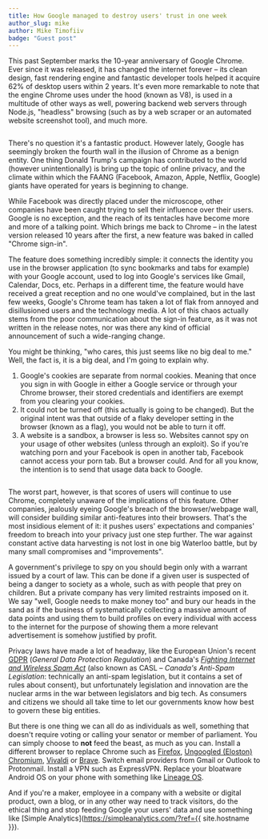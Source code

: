 ```yaml
---
title: How Google managed to destroy users' trust in one week
author_slug: mike
author: Mike Timofiiv
badge: "Guest post"
---
```


This past September marks the 10-year anniversary of Google Chrome. Ever since it was released, it has changed the internet forever – its clean design, fast rendering engine and fantastic developer tools helped it acquire 62% of desktop users within 2 years. It's even more remarkable to note that the engine Chrome uses under the hood (known as V8), is used in a multitude of other ways as well, powering backend web servers through Node.js, "headless" browsing (such as by a web scraper or an automated website screenshot tool), and much more.

<img loading="lazy" src="/images/chrome-69.jpg" alt="">

There's no question it's a fantastic product. However lately, Google has seemingly broken the fourth wall in the illusion of Chrome as a benign entity. One thing Donald Trump's campaign has contributed to the world (however unintentionally) is bring up the topic of online privacy, and the climate within which the FAANG (Facebook, Amazon, Apple, Netflix, Google) giants have operated for years is beginning to change.

While Facebook was directly placed under the microscope, other companies have been caught trying to sell their influence over their users. Google is no exception, and the reach of its tentacles have become more and more of a talking point. Which brings me back to Chrome – in the latest version released 10 years after the first, a new feature was baked in called "Chrome sign-in".

The feature does something incredibly simple: it connects the identity you use in the browser application (to sync bookmarks and tabs for example) with your Google account, used to log into Google's services like Gmail, Calendar, Docs, etc. Perhaps in a different time, the feature would have received a great reception and no one would've complained, but in the last few weeks, Google's Chrome team has taken a lot of flak from annoyed and disillusioned users and the technology media. A lot of this chaos actually stems from the poor communication about the sign-in feature, as it was not written in the release notes, nor was there any kind of official announcement of such a wide-ranging change.

You might be thinking, "who cares, this just seems like no big deal to me." Well, the fact is, it is a big deal, and I'm going to explain why.

1. Google's cookies are separate from normal cookies. Meaning that once you sign in with Google in either a Google service or through your Chrome browser, their stored credentials and identifiers are exempt from you clearing your cookies.
2. It could not be turned off (this actually is going to be changed). But the original intent was that outside of a flaky developer setting in the browser (known as a flag), you would not be able to turn it off.
3. A website is a sandbox, a browser is less so. Websites cannot spy on your usage of other websites (unless through an exploit). So if you're watching porn and your Facebook is open in another tab, Facebook cannot access your porn tab. But a browser could. And for all you know, the intention is to send that usage data back to Google.

<p class="ta-c">
<a href="https://twitter.com/ctavan/status/1044282084020441088" target="_blank" class="tweet"><img loading="lazy" src="/images/chrome-cookies-tweet.png" alt=""></a>
</p>

The worst part, however, is that scores of users will continue to use Chrome, completely unaware of the implications of this feature. Other companies, jealously eyeing Google's breach of the browser/webpage wall, will consider building similar anti-features into their browsers. That's the most insidious element of it: it pushes users' expectations and companies' freedom to breach into your privacy just one step further. The war against constant active data harvesting is not lost in one big Waterloo battle, but by many small compromises and "improvements".

A government's privilege to spy on you should begin only with a warrant issued by a court of law. This can be done if a given user is suspected of being a danger to society as a whole, such as with people that prey on children. But a private company has very limited restraints imposed on it. We say "well, Google needs to make money too" and bury our heads in the sand as if the business of systematically collecting a massive amount of data points and using them to build profiles on every individual with access to the internet for the purpose of showing them a more relevant advertisement is somehow justified by profit.

Privacy laws have made a lot of headway, like the European Union's recent [GDPR](https://eugdpr.org/) (_General Data Protection Regulation_) and Canada's [_Fighting Internet and Wireless Spam Act_](https://en.wikipedia.org/wiki/Fighting_Internet_and_Wireless_Spam_Act) (also known as CASL – _Canada's Anti-Spam Legislation_: technically an anti-spam legislation, but it contains a set of rules about consent), but unfortunately legislation and innovation are the nuclear arms in the war between legislators and big tech. As consumers and citizens we should all take time to let our governments know how best to govern these big entities.

But there is one thing we can all do as individuals as well, something that doesn't require voting or calling your senator or member of parliament. You can simply choose to **not** feed the beast, as much as you can. Install a different browser to replace Chrome such as [Firefox](https://www.mozilla.org/en-US/firefox/new/), [Ungoogled (Eloston) Chromium](https://github.com/Eloston/ungoogled-chromium), [Vivaldi](https://vivaldi.com/) or [Brave](https://brave.com/). Switch email providers from Gmail or Outlook to Protonmail. Install a VPN such as ExpressVPN. Replace your bloatware Android OS on your phone with something like [Lineage OS](https://lineageos.org/).

And if you're a maker, employee in a company with a website or digital product, own a blog, or in any other way need to track visitors, do the ethical thing and stop feeding Google your users' data and use something like [Simple Analytics](https://simpleanalytics.com/?ref={{ site.hostname }}).
